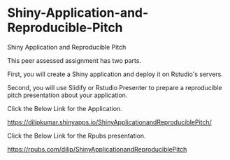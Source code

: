 # Shiny-Application-and-Reproducible-Pitch
Shiny Application and Reproducible Pitch

This peer assessed assignment has two parts. 

First, you will create a Shiny application and deploy it on Rstudio's servers. 

Second, you will use Slidify or Rstudio Presenter to prepare a reproducible pitch presentation about your application.

Click the Below Link for the Application.

https://dilipkumar.shinyapps.io/ShinyApplicationandReproduciblePitch/

Click the Below Link for the Rpubs presentation.

https://rpubs.com/dilip/ShinyApplicationandReproduciblePitch

